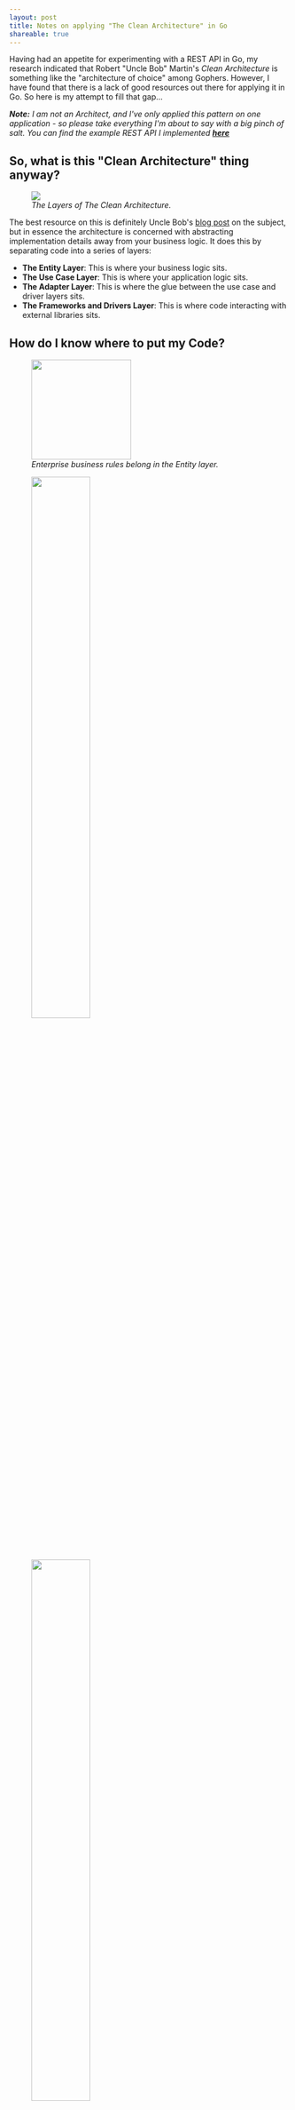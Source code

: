 ```yaml
---
layout: post
title: Notes on applying "The Clean Architecture" in Go
shareable: true
---
```

<section>
    <p>Having had an appetite for experimenting with a REST API in Go, my research indicated that Robert
    "Uncle Bob" Martin's <i>Clean Architecture</i> is something like the "architecture of choice" among Gophers.
    However, I have found that there is a lack of good resources out there for applying it in Go. So here is my
    attempt to fill that gap...</p>
    <p><i><b>Note:</b> I am not an Architect, and I've only applied this pattern on one application - so please take everything
    I'm about to say with a big pinch of salt. You can find the example REST API I implemented
    <b><a href="https://github.com/liampulles/matchstick-video">here</a></b></i></p>
</section>

<section>
    <h2>So, what is this "Clean Architecture" thing anyway?</h2>
    <aside>
        <figure>
            <img src="/images/clean-architecture-diagram.png">
            <figcaption><i>The Layers of The Clean Architecture.</i></figcaption>
        </figure>
    </aside>
    <p>The best resource on this is definitely Uncle Bob's
    <a href="https://blog.cleancoder.com/uncle-bob/2012/08/13/the-clean-architecture.html">blog post</a>
    on the subject, but in essence the architecture is concerned with abstracting implementation details
    away from your business logic. It does this by separating code into a series of layers:
    <ul>
        <li><b>The Entity Layer</b>: This is where your business logic sits.</li>
        <li><b>The Use Case Layer</b>: This is where your application logic sits.</li>
        <li><b>The Adapter Layer</b>: This is where the glue between the use case and driver layers sits.</li>
        <li><b>The Frameworks and Drivers Layer</b>: This is where code interacting with external libraries sits.</li>
    </ul>
    </p>
</section>

<section>
    <h2>How do I know where to put my Code?</h2>
    <aside class="optional">
        <figure>
            <img src="/images/rules-of-the-game-vhs-front.jpg" width="180">
            <figcaption><i>Enterprise business rules belong in the Entity layer.</i></figcaption>
        </figure>
        <figure>
            <img src="/images/postgresql-icon.png" width="50%">
            <img src="/images/gorilla-icon.jpeg" width="50%">
            <figcaption><i>Any notion of a specific DB implementation or router framework certainly belongs in the Drivers and Frameworks layer.</i></figcaption>
        </figure>
        <figure>
            <img src="/images/mongodb-icon.png" width="50%">
            <img src="/images/grpc-icon.png" width="50%">
            <figcaption><i>A helpful way to think through your layers is to imagine radically changing the DB and web frameworks.</i></figcaption>
        </figure>
    </aside>
    <p>This is a question I wrestled with quite a bit in this project. Firstly, remember that you are learning,
    so its okay to put down the code in a layer with a TODO and then come back later to refactor it.
    However, I have come up with a set of questions you can ask yourself in order to come to a considered
    decision:
    <ol>
        <li><b>Can this code be copied and pasted into another application,</b> and be useful without modification? If so,
        then it probably belongs in the entity layer. Examples include: string validation functions (e.g. <i>isBlank</i>) and
        your core business logic.</li>
        <li><b>Does this code deal with orchestrating the logic of a transaction,</b> e.g. finding all users in the database?
        If so, it probably belongs in the use case layer. Examples include: the core orchestration logic (as mentioned) as
        well as factories for constructing entity types, and interfaces which code in the adapter layer must implement.</li>
        <li><b>Does the code call any external code or use any external types?</b> If so, it probably belongs in the
        frameworks and drivers layer. Examples include: PostgreSQL driver configurations, Mux handlers and server setup,
        etc.</li>
        <li><b>If your code does not fit with one of the above questions,</b> and/or deals with bridging calls to and from
        the use case and driver and frameworks layers, then it probably belongs in the adapter layer. Examples include:
        Your controllers, JSON transformers, SQL code, and configuration utilities.</li>
    </ol>
    </p>
    <p>You may be thinking that a lot of the things I've put into the adapter layer may belong in the use case layer.
    What I would recommend is: imagine what layers would need to change if you switched your API and DB implementations to a
    completely different philosophy.</p>
    <p>For example: what if I used GRPC instead of a REST API, and a NoSQL DB instead of an SQL
    DB? The use case logic should not be (hugely) affected by this switch - thus we (e.g.) put the Repository interface in
    the use case layer, but we put the SQL (and potentially NoSQL) implementations of that repository in the adapter layer.</p>
</section>

<section>
    <h2>How do I structure my packages?</h2>
    <aside>
        <figure>
            <img src="/images/matchstick-video-package-structure.png">
            <figcaption><i>Package structure for</i> <a href="https://github.com/liampulles/matchstick-video">Matchstick Video!</a></figcaption>
        </figure>
    </aside>
    <p>Firstly, we're going to rename some of our layers for practical reasons. I've renamed the entity layer to the domain
    layer, because entities have their own meaning in a DDD sense which I wish to maintain. Secondly, I'm going to simplify
    "drivers and frameworks" to just "drivers".</p>
    <p>Remember that the
    names are just a suggestion - as are the number of layers. You can (and should) adjust them to what makes sense for your
    team. The important thing is that you separate logic so as to try and minimize the time it takes to figure out where you
    need to make changes, and to minimize the number of lines which need to be touched for a change. We are trying to enable
    ongoing change to the greatest degree possible.</p>
    <p>Anyway, on the side you'll see my package structure. The important ones here are the <i>adapter</i>, <i>domain</i>,
    <i>driver</i>, <i>usecase</i>, and <i>wire</i> packages. Which brings us to...</p>
</section>

<section>
    <h2>The "Wire" Package/Layer</h2>
    <p>The <i>wire</i> layer sits outside of the other layers, and it deals with dependency injection. Basically, this
    layer contains a function which first creates the service instances which have no dependencies, then uses those to construct
    the services which rely on those services, and so-on until you've created the server, which you can then execute.</p>
    <div class="iframely-embed"><div class="iframely-responsive" style="padding-bottom: 50%;"><a href="https://gist.github.com/liampulles/f62dbe42763a686df8fe1935fad4f059" data-iframely-url="//iframely.net/mTqd4MD"></a></div></div><script async src="//iframely.net/embed.js" charset="utf-8"></script>
    <p>This is fairly mundane, boiler-platery code - but it is pretty easy to understand and update, and I haven't found good
    enough cause to use an external package to do it (though if you want to use an external package,
    <a href="https://github.com/google/wire"> Google's wire tool</a> seems to be a good choice).</p>
    <p>What IS important is that you make a separate package (and layer) for wiring, as it is going to be importing code from all
    over your project, and you want to make sure that there aren't circular dependencies.</p>
</section>

<section>
    <h2>JSON struct tags</h2>
    <p>One might be compelled to put JSON struct tags (as well as ORM stuct tags, etc.) on your entities in the domain package,
    but this of course would be a violation of our segregation rules: application communication does not form part of the
    business rules. If we go back to our thought experiment to reinforce this point: what if we wanted to use GRPC instead? This should not require us
    touching the domain package, so clearly we cannot put any JSON tags on the entity to begin with.</p>
    <p>This does not mean that we cannot customize how our objects are serialized - it just means that we need to make use of an "intermediary" struct
    in order to do this. For example:</p>
    <div class="iframely-embed"><div class="iframely-responsive" style="padding-bottom: 50%;"><a href="https://gist.github.com/liampulles/e84c51c77699c9c929dfdf5467202c9d" data-iframely-url="//iframely.net/RYFdhtF"></a></div></div><script async src="//iframely.net/embed.js" charset="utf-8"></script>
    <p>Here we first map our use case view (which contains the elements of the entity we want to expose) to an
    intermediary struct, and then marshal the struct. By doing this, we've decoupled the entity from concerns over how
    it is viewed externally, and we've decoupled that view from its encoding.</p>
</section>

<section>
    <h2>Entities</h2>
    <aside>
        <figure>
            <img src="/images/my-super-sweet-16.jpg">
            <figcaption><i>The Entity is King, and treats itself as such.</i></figcaption>
        </figure>
    </aside>
    <p>I like to think of Entities as bratty Beverly Hill teenagers: they have an entitled view of the world which may not map to reality.</p>
    This abstracted view includes everything ranging from:
    <ul>
        <li>Method parameters</li>
        <li>Responses</li>
        <li>Errors</li>
        <li>Services that Entities might need to use</li>
        <li>etc.</li>
    </ul>
    <p>Here is a good example from the Inventory Item Entity:</p>
    <div class="iframely-embed"><div class="iframely-responsive" style="padding-bottom: 50%;"><a href="https://gist.github.com/liampulles/dfc95496fdc6d82f489abc96e4736ad2" data-iframely-url="//iframely.net/apeCyFb"></a></div></div><script async src="//iframely.net/embed.js" charset="utf-8"></script>
    <p>Here we have not exposed the <i>available</i> field on the struct. Instead, we encapsulate access via methods,
    some of which may throw errors. This is done to protect the entity - it is the use case layer's job to deal with
    these errors.</p>
</section>

<section>
    <h2>Conclusion</h2>
    <p>I found The Clean Architecture to work very well for a REST API, and for Go. It takes
    a fair bit of time to set up, but what you are left with is a very modular and easy to change structure. I will
    definitely use it for my web apps GOing forward. ;)</p>
</section>